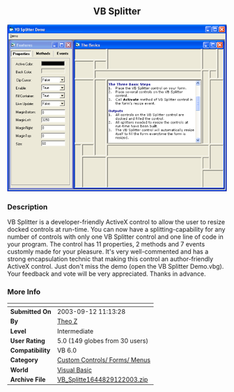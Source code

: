 ﻿<div align="center">

## VB  Splitter

<img src="PIC20039122355266582.gif">
</div>

### Description

VB Splitter is a developer-friendly ActiveX control to allow the user to resize docked controls at run-time. You can now have a splitting-capability for any number of controls with only one VB Splitter control and one line of code in your program. The control has 11 properties, 2 methods and 7 events customly made for your pleasure. It's very well-commented and has a strong encapsulation technic that making this control an author-friendly ActiveX control. Just don't miss the demo (open the VB Splitter Demo.vbg). Your feedback and vote will be very appreciated. Thanks in advance.
 
### More Info
 


<span>             |<span>
---                |---
**Submitted On**   |2003-09-12 11:13:28
**By**             |[Theo Z](https://github.com/Planet-Source-Code/PSCIndex/blob/master/ByAuthor/theo-z.md)
**Level**          |Intermediate
**User Rating**    |5.0 (149 globes from 30 users)
**Compatibility**  |VB 6\.0
**Category**       |[Custom Controls/ Forms/  Menus](https://github.com/Planet-Source-Code/PSCIndex/blob/master/ByCategory/custom-controls-forms-menus__1-4.md)
**World**          |[Visual Basic](https://github.com/Planet-Source-Code/PSCIndex/blob/master/ByWorld/visual-basic.md)
**Archive File**   |[VB\_Splitte1644829122003\.zip](https://github.com/Planet-Source-Code/theo-z-vb-splitter__1-48454/archive/master.zip)








